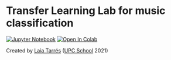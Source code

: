 # Transfer Learning Lab for music classification

[![Jupyter Notebook](https://img.shields.io/badge/Jupyter-Notebook-green.svg)](./AIDL_lab_music_transfer_learning.ipynb) [![Open In Colab](https://colab.research.google.com/assets/colab-badge.svg)](https://colab.research.google.com/github/telecombcn-dl/labs-all/blob/master/labs/distillation/lab_distillation_todo.ipynb)

Created by [Laia Tarrés](https://www.linkedin.com/in/laia-tarres-9a5369138) ([UPC School](https://www.talent.upc.edu/ing/estudis/formacio/curs/310400/postgrau-artificial-intelligence-deep-learning/) 2021)
